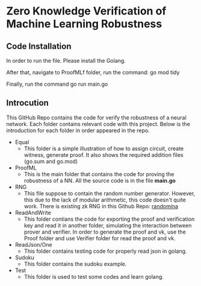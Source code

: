 # Zero Knowledge Verification of Machine Learning Robustness
## Code Installation
In order to run the file. Please install the Golang.

After that, navigate to ProofMLf folder, run the command: go mod tidy

Finally, run the command go run main.go 

## Introcution
This GitHub Repo contains the code for verify the robustness of a neural network. Each folder contains relevant code with this project. Below is the introduction for each folder in order appeared in the repo.
- Equal
  - This folder is a simple illustration of how to assign circuit, create witness, generate proof. It also shows the required addition files (go.sum and go.mod)
- ProofML
  - This is the main folder that contains the code for proving the robustness of a NN. All the source code is in the file **main.go**
- RNG
  - This file suppose to contain the random number generator. However, this due to the lack of modular arithmetic, this code doesn't quite work. There is existing zk RNG in this Github Repo: [randomina
](https://github.com/iluxonchik/randomina)
- ReadAndWrite
  - This folder contians the code for exporting the proof and verification key and read it in another folder, simulating the interaction between prover and verifier. In order to generate the proof and vk, use the Proof folder and use Verifier folder for read the proof and vk.
- ReadJson/One
  - This folder contains testing code for properly read json in golang.
- Sudoku
  - This folder contains the sudoku example.
- Test
  - This folder is used to test some codes and learn golang. 
